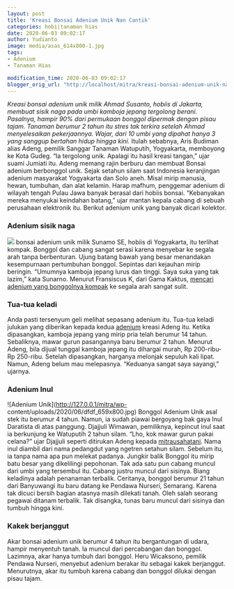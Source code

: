 ```yaml
---
layout: post
title: 'Kreasi Bonsai Adenium Unik Nan Cantik'
categories: hobi|tanaman hias
date: 2020-06-03 09:02:17
author: Yudianto
image: media/asas_614x800-1.jpg
tags:
- Adenium
- Tanaman Hias

modification_time: 2020-06-03 09:02:17
blogger_orig_url: "http://localhost/mitra/kreasi-bonsai-adenium-unik-nan-cantik.html"
---
```


_Kreasi bonsai adenium unik milik Ahmad Susanto, hobiis di Jakarta, membuat
sisik naga pada umbi kamboja jepang tergolong berani. Pasalnya, hampir 90%
dari permukaan bonggol dipermak dengan pisau tajam. Tanaman berumur 2 tahun
itu stres tak terkira setelah Ahmad menyelesaikan pekerjaannya. Wajar, dari 10
umbi yang dipahat hanya 3 yang sanggup bertahan hidup hingga kini._ Itulah
sebabnya, Aris Budiman alias Adeng, pemilik Sanggar Tanaman Watuputih,
Yogyakarta, memboyong ke Kota Gudeg. “Ia tergolong unik. Apalagi itu hasil
kreasi tangan,” ujar suami Jumiati itu. Adeng memang rajin berburu dan membuat
Bonsai adenium berbonggol unik. Sejak setahun silam saat Indonesia keranjingan
adenium masyarakat Yogyakarta dan Solo aneh. Misal mirip manusia, hewan,
tumbuhan, dan alat kelamin. Harap mafhum, penggemar adenium di wilayah tengah
Pulau Jawa banyak berasal dari hobiis bonsai. “Kebanyakan mereka menyukai
keindahan batang,” ujar mantan kepala cabang di sebuah perusahaan elektronik
itu. Berikut adenium unik yang banyak dicari kolektor.

### Adenium sisik naga

![](http://127.0.0.1/mitra/wp-content/uploads/2020/06/asas_614x800.jpg) bonsai
adenium unik milik Sunamo SE, hobiis di Yogyakarta, itu terlihat kompak.
Bonggol dan cabang sangat serasi karena menyebar ke segala arah tanpa
berbenturan. Ujung batang bawah yang besar menandakan kesempurnaan pertumbuhan
bonggol. Sepintas dari kejauhan mirip beringin. “Umumnya kamboja jepang lurus
dan tinggi. Saya suka yang tak lazim,” kata Sunarno. Menurut Fransiscus K,
dari Gama Kaktus, [mencari adenium yang bonggolnya
kompak](http://127.0.0.1/mitra/kreasi-bonsai-adenium-unik-nan-cantik.html) ke
segala arah sangat sulit.

### Tua-tua keladi

Anda pasti tersenyum geli melihat sepasang adenium itu. Tua-tua keladi julukan
yang diberikan kepada kedua [adenium](http://127.0.0.1/mitra/topik/adenium)
kreasi Adeng itu. Ketika dipasangkan, kamboja jepang yang mirip pria telah
berumur 14 tahun. Sebaliknya, mawar gurun pasangannya baru berumur 2 tahun.
Menurut Adeng, bila dijual tunggal kamboja jepang itu dihargai murah, Rp
200-ribu-Rp 250-ribu. Setelah dipasangkan, harganya melonjak sepuluh kali
lipat. Namun, Adeng belum mau melepasnya. “Keduanya sangat saya sayangi,”
ujarnya.

### Adenium Inul

![Adenium Unik](http://127.0.0.1/mitra/wp-
content/uploads/2020/06/dfdf_659x800.jpg) Bonggol Adenium Unik asal stek itu
berumur 4 tahun. Namun, ia sudah piawai bergoyang bak gaya Inul Daratista di
atas panggung. Djajjuli Wimawan, pemiliknya, kepincut inul saat ia berkunjung
ke Watuputih 2 tahun silam. “Lho, kok mawar gurun pakai celana?” ujar Djajjuli
seperti ditirukan Adeng kepada [mitrausahatani](http://127.0.0.1/mitra/). Nama
inul diambil dari nama pedangdut yang ngetren setahun silam. Sebelum itu, ia
tanpa nama apa pun melekat padanya. Jungkir balik Bonggol itu mirip batu besar
yang dikelilingi pepohonan. Tak ada satu pun cabang muncul dari umbi yang
tersembul itu. Cabang justru muncul dari sisinya. Biang keladinya adalah
penanaman terbalik. Ceritanya, bonggol berumur 21 tahun dari Banyuwangi itu
baru datang ke Pendawa Nurseri, Semarang. Karena tak dicuci bersih bagian
atasnya masih dilekati tanah. Oleh salah seorang pegawai ditanam terbalik. Tak
disangka, tunas baru muncul dari sisinya dan tumbuh hingga kini.

### Kakek berjanggut

Akar bonsai adenium unik berumur 4 tahun itu bergantungan di udara, hampir
menyentuh tanah. Ia muncul dari percabangan dan bonggol. Lazimnya, akar hanya
tumbuh dari bonggol. Heru Wicaksono, pemilik Pendawa Nurseri, menyebut adenium
berakar itu sebagai kakek berjanggut. Menurutnya, akar itu tumbuh karena
cabang dan bonggol dilukai dengan pisau tajam.


